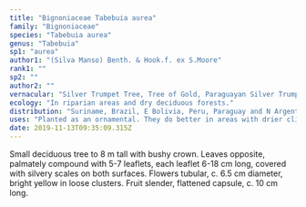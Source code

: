 ```yaml
---
title: "Bignoniaceae Tabebuia aurea"
family: "Bignoniaceae"
species: "Tabebuia aurea"
genus: "Tabebuia"
sp1: "aurea"
author1: "(Silva Manso) Benth. & Hook.f. ex S.Moore"
rank1: ""
sp2: ""
author2: ""
vernacular: "Silver Trumpet Tree, Tree of Gold, Paraguayan Silver Trumpet Tree"
ecology: "In riparian areas and dry deciduous forests."
distribution: "Suriname, Brazil, E Bolivia, Peru, Paraguay and N Argentina."
uses: "Planted as an ornamental. They do better in areas with drier climates where the tree blossoms with yellow flowers after shedding its leaves."
date: 2019-11-13T09:35:09.315Z
---
```

Small deciduous tree to 8 m tall with bushy crown. Leaves opposite, palmately compound with 5-7 leaflets, each leaflet 6-18 cm long, covered with silvery scales on both surfaces. Flowers tubular, c. 6.5 cm diameter, bright yellow in loose clusters. Fruit slender, flattened capsule, c. 10 cm long.